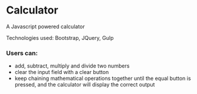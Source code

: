 # Calculator

A Javascript powered calculator

Technologies used: Bootstrap, JQuery, Gulp

### Users can:
- add, subtract, multiply and divide two numbers
- clear the input field with a clear button
- keep chaining mathematical operations together until the equal button is pressed, and the calculator will display the correct output

